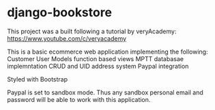 # django-bookstore

This project was a built following a tutorial by veryAcademy: https://www.youtube.com/c/veryacademy

This is a basic ecommerce web application implementing the following:
Customer User Models
function based views
MPTT databasae implemntation
CRUD and UID address system
Paypal integration

Styled with Bootstrap


Paypal is set to sandbox mode. Thus any sandbox personal email and password will be able to work with this application.
